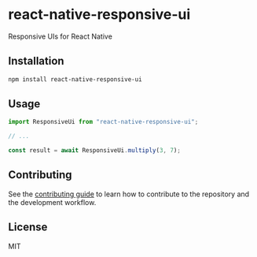# react-native-responsive-ui

Responsive UIs for React Native

## Installation

```sh
npm install react-native-responsive-ui
```

## Usage

```js
import ResponsiveUi from "react-native-responsive-ui";

// ...

const result = await ResponsiveUi.multiply(3, 7);
```

## Contributing

See the [contributing guide](CONTRIBUTING.md) to learn how to contribute to the repository and the development workflow.

## License

MIT

